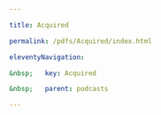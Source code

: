 ```yaml
---

title: Acquired

permalink: /pdfs/Acquired/index.html

eleventyNavigation:

&nbsp;   key: Acquired

&nbsp;   parent: podcasts

---
```


